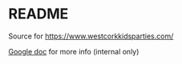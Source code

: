 # README

Source for <https://www.westcorkkidsparties.com/>

[Google doc](https://docs.google.com/document/d/1BkFAiAbbYmWBFYiTo6QFV-0_hM-D30l6q1wUkIiqT14/edit) for more info (internal only)